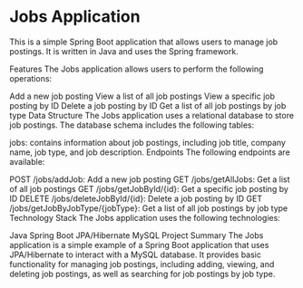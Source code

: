 
# Jobs Application
This is a simple Spring Boot application that allows users to manage job postings. It is written in Java and uses the Spring framework.

Features
The Jobs application allows users to perform the following operations:

Add a new job posting
View a list of all job postings
View a specific job posting by ID
Delete a job posting by ID
Get a list of all job postings by job type
Data Structure
The Jobs application uses a relational database to store job postings. The database schema includes the following tables:

jobs: contains information about job postings, including job title, company name, job type, and job description.
Endpoints
The following endpoints are available:

POST /jobs/addJob: Add a new job posting
GET /jobs/getAllJobs: Get a list of all job postings
GET /jobs/getJobById/{id}: Get a specific job posting by ID
DELETE /jobs/deleteJobById/{id}: Delete a job posting by ID
GET /jobs/getJobByJobType/{jobType}: Get a list of all job postings by job type
Technology Stack
The Jobs application uses the following technologies:

Java
Spring Boot
JPA/Hibernate
MySQL
Project Summary
The Jobs application is a simple example of a Spring Boot application that uses JPA/Hibernate to interact with a MySQL database. It provides basic functionality for managing job postings, including adding, viewing, and deleting job postings, as well as searching for job postings by job type.
